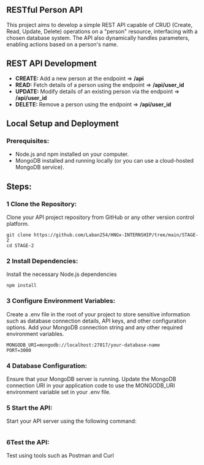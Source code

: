 ## RESTful Person API
This project aims to develop a simple REST API capable of CRUD (Create, Read, Update, Delete) operations on a "person" resource, interfacing with a chosen database system. The API also dynamically handles parameters, enabling actions based on a person's name. 

## REST API Development
- **CREATE:** Add a new person at the endpoint  => **/api**
- **READ:** Fetch details of a person using the endpoint  => **/api/user_id**
- **UPDATE:** Modify details of an existing person via the endpoint  => **/api/user_id**
- **DELETE:** Remove a person using the endpoint  => **/api/user_id**

## Local Setup and Deployment
### Prerequisites:
- Node.js and npm installed on your computer.
- MongoDB installed and running locally (or you can use a cloud-hosted MongoDB service).

## Steps:
### 1 Clone the Repository:
Clone your API project repository from GitHub or any other version control platform.
```
git clone https://github.com/Laban254/HNGx-INTERNSHIP/tree/main/STAGE-2
cd STAGE-2
```
### 2 Install Dependencies:
Install the necessary Node.js dependencies
```
npm install
```
### 3 Configure Environment Variables:
Create a .env file in the root of your project to store sensitive information such as database connection details, API keys, and other configuration options. Add your MongoDB connection string and any other required environment variables.
```
MONGODB_URI=mongodb://localhost:27017/your-database-name
PORT=3000
```
### 4 Database Configuration:
Ensure that your MongoDB server is running. Update the MongoDB connection URI in your application code to use the MONGODB_URI environment variable set in your .env file.
### 5 Start the API:
Start your API server using the following command:
``` npm run dev
```
### 6Test the API:
Test using tools such as Postman  and Curl


